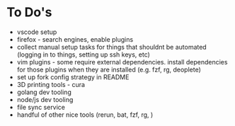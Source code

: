 # To Do's

- vscode setup
- firefox - search engines, enable plugins
- collect manual setup tasks for things that shouldnt be automated (logging in to things, setting up ssh keys, etc)
- vim plugins - some require external dependencies. install dependencies for those plugins when they are installed (e.g. fzf, rg, deoplete)
- set up fork config strategy in README
- 3D printing tools - cura
- golang dev tooling
- node/js dev tooling
- file sync service
- handful of other nice tools (rerun, bat, fzf, rg, )
